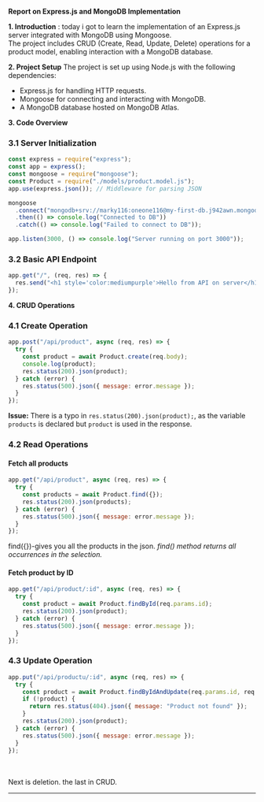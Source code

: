 **Report on Express.js and MongoDB Implementation**

**1. Introduction** :
today i got to learn the implementation of an Express.js server integrated with MongoDB using Mongoose. \
The project includes CRUD (Create, Read, Update, Delete) operations for a product model, enabling interaction with a MongoDB database.

**2. Project Setup**
The project is set up using Node.js with the following dependencies:

- Express.js for handling HTTP requests.
- Mongoose for connecting and interacting with MongoDB.
- A MongoDB database hosted on MongoDB Atlas.

**3. Code Overview**

### 3.1 Server Initialization

```javascript
const express = require("express");
const app = express();
const mongoose = require("mongoose");
const Product = require("./models/product.model.js");
app.use(express.json()); // Middleware for parsing JSON

mongoose
  .connect("mongodb+srv://marky116:oneone116@my-first-db.j942awn.mongodb.net/?retryWrites=true&w=majority&appName=my-first-db")
  .then(() => console.log("Connected to DB"))
  .catch(() => console.log("Failed to connect to DB"));

app.listen(3000, () => console.log("Server running on port 3000"));
```

### 3.2 Basic API Endpoint

```javascript
app.get("/", (req, res) => {
  res.send("<h1 style='color:mediumpurple'>Hello from API on server</h1>");
});
```

**4. CRUD Operations**

### 4.1 Create Operation

```javascript
app.post("/api/product", async (req, res) => {
  try {
    const product = await Product.create(req.body);
    console.log(product);
    res.status(200).json(product);
  } catch (error) {
    res.status(500).json({ message: error.message });
  }
});
```

**Issue:** There is a typo in `res.status(200).json(product);`, as the variable `products` is declared but `product` is used in the response.

### 4.2 Read Operations

#### Fetch all products

```javascript
app.get("/api/product", async (req, res) => {
  try {
    const products = await Product.find({});
    res.status(200).json(products);
  } catch (error) {
    res.status(500).json({ message: error.message });
  }
});
```
find({})-gives you all the products in the json.
_find() method returns all occurrences in the selection._
#### Fetch product by ID

```javascript
app.get("/api/product/:id", async (req, res) => {
  try {
    const product = await Product.findById(req.params.id);
    res.status(200).json(product);
  } catch (error) {
    res.status(500).json({ message: error.message });
  }
});
```

### 4.3 Update Operation

```javascript
app.put("/api/productu/:id", async (req, res) => {
  try {
    const product = await Product.findByIdAndUpdate(req.params.id, req.body, { new: true });
    if (!product) {
      return res.status(404).json({ message: "Product not found" });
    }
    res.status(200).json(product);
  } catch (error) {
    res.status(500).json({ message: error.message });
  }
});
```

\
\
Next is deletion. the last in CRUD.



---



